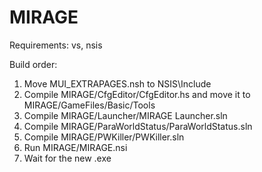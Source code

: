 # MIRAGE
Requirements: vs, nsis

Build order:
1. Move MUI_EXTRAPAGES.nsh to NSIS\Include
2. Compile MIRAGE/CfgEditor/CfgEditor.hs and move it to MIRAGE/GameFiles/Basic/Tools
3. Compile MIRAGE/Launcher/MIRAGE Launcher.sln
4. Compile MIRAGE/ParaWorldStatus/ParaWorldStatus.sln
5. Compile MIRAGE/PWKiller/PWKiller.sln
6. Run MIRAGE/MIRAGE.nsi
7. Wait for the new .exe
